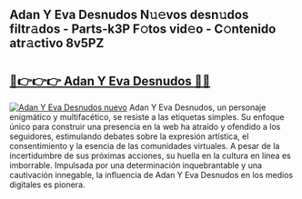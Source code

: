 ## Adan Y Eva Desnudos N𝚞𝚎vos desn𝚞dos filtr𝚊dos - Parts-k3P F𝚘tos vid𝚎o - C𝚘ntenido atr𝚊ctivo 8v5PZ

# <h2><a href="http://mb0082s.tromn.icu/?c=Adan+Y+Eva+Desnudos">🔗👉👉👉 Adan Y Eva Desnudos 🔗🔗</a></h2>

[![Adan Y Eva Desnudos nuevo](https://i.imgur.com/pEAQMta.gif)](http://mb0082s.tromn.icu/?c=Adan+Y+Eva+Desnudos)
Adan Y Eva Desnudos, un personaje enigmático y multifacético, se resiste a las etiquetas simples. Su enfoque único para construir una presencia en la web ha atraído y ofendido a los seguidores, estimulando debates sobre la expresión artística, el consentimiento y la esencia de las comunidades virtuales. A pesar de la incertidumbre de sus próximas acciones, su huella en la cultura en línea es imborrable. Impulsada por una determinación inquebrantable y una cautivación innegable, la influencia de Adan Y Eva Desnudos en los medios digitales es pionera.
